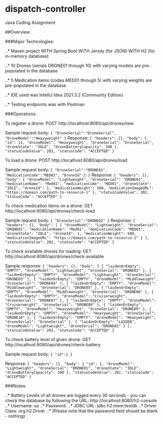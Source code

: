 # dispatch-controller
Java Coding Assignment


##Overview:

###Major Technologies:

..* Maven project WITH Spring Boot WITH Jersey (for JSON) WITH H2 (for in-memory database)

..* 10 Drones (serials DRONE01 through 10) with varying models are pre-populated in the database

..* 5 Medication items (codes MED01 through 5) with varying weights are pre-populated in the database

..* IDE used was IntelliJ Idea 2021.3.2 (Community Edition)

..* Testing endpoints was with Postman



###Operations:

To register a drone:
POST
http://localhost:8080/api/drones/new

Sample request body:
`{
    "DroneSerial":"DroneSerial",
    "DroneModel":"Heavyweight"
}`
Response:
`{
    "headers": {},
    "body": {
        "id": 11,
        "droneModel": "Heavyweight",
        "droneSerial": "DroneSerial",
        "droneState": "IDLE",
        "droneBatteryCapacity": 100
    },
    "statusCodeValue": 202,
    "statusCode": "ACCEPTED"
}`


To load a drone:
POST
http://localhost:8080/api/drones/load

Sample request body:
`{
    "DroneSerial":"DRONE01",
    "MedicationCode":"MED01",
    "DroneId":1
}`
Response:
`{
    "headers": {},
    "body": {
        "droneModel": "Lightweight",
        "droneSerial": "DRONE01",
        "medicationName": "Med01",
        "medicationCode": "MED01",
        "droneState": "IDLE",
        "droneId": 1,
        "medicationWeight": 500,
        "medicationImageURL": "https://domain.com/path-to-resource-1"
    },
    "statusCodeValue": 202,
    "statusCode": "ACCEPTED"
}`


To check medication items on a drone:
GET
http://localhost:8080/api/drones/check-load

Sample request body:
`{
    "DroneSerial":"DRONE01"
}`
Response:
`{
    "headers": {},
    "body": [
        {
            "droneModel": "Lightweight",
            "droneSerial": "DRONE01",
            "medicationName": "Med01",
            "medicationCode": "MED01",
            "droneState": "IDLE",
            "droneId": 1,
            "medicationWeight": 500,
            "medicationImageURL": "https://domain.com/path-to-resource-1"
        }
    ],
    "statusCodeValue": 202,
    "statusCode": "ACCEPTED"
}`


To check available drones for loading:
GET
http://localhost:8080/api/drones/check-available

Sample response:
`{
    "headers": {},
    "body": [
        {
            "laidenOrEmpty": "EMPTY",
            "droneModel": "Lightweight",
            "droneSerial": "DRONE02"
        },
        {
            "laidenOrEmpty": "EMPTY",
            "droneModel": "Lightweight",
            "droneSerial": "DRONE03"
        },
        {
            "laidenOrEmpty": "EMPTY",
            "droneModel": "Middleweight",
            "droneSerial": "DRONE04"
        },
        {
            "laidenOrEmpty": "EMPTY",
            "droneModel": "Middleweight",
            "droneSerial": "DRONE05"
        },
        {
            "laidenOrEmpty": "EMPTY",
            "droneModel": "Middleweight",
            "droneSerial": "DRONE06"
        },
        {
            "laidenOrEmpty": "EMPTY",
            "droneModel": "Cruiserweight",
            "droneSerial": "DRONE07"
        },
        {
            "laidenOrEmpty": "EMPTY",
            "droneModel": "Cruiserweight",
            "droneSerial": "DRONE08"
        },
        {
            "laidenOrEmpty": "EMPTY",
            "droneModel": "Heavyweight",
            "droneSerial": "DRONE09"
        },
        {
            "laidenOrEmpty": "EMPTY",
            "droneModel": "Heavyweight",
            "droneSerial": "DRONE10"
        },
        {
            "laidenOrEmpty": "EMPTY",
            "droneModel": "Heavyweight",
            "droneSerial": "DroneSerial"
        },
        {
            "laidenOrEmpty": "LAIDEN",
            "droneModel": "Lightweight",
            "droneSerial": "DRONE01"
        }
    ],
    "statusCodeValue": 202,
    "statusCode": "ACCEPTED"
}`


To check battery level of given drone:
GET
http://localhost:8080/api/drones/check-battery

Sample request body:
`{
    "id":1
}`

Response:
`{
    "headers": {},
    "body": {
        "id": 1,
        "droneModel": "Lightweight",
        "droneSerial": "DRONE01",
        "droneState": "IDLE",
        "droneBatteryCapacity": 100
    },
    "statusCodeValue": 202,
    "statusCode": "ACCEPTED"
}`



###Notes:

..* Battery Levels of all drones are logged every 30 seconds - you can check the database by following the URL:
http://localhost:8080/h2-console
..* Username: sa
..* Password:
..* JDBC URL: jdbc:h2:mem:testdb
..* Driver Class: org.h2.Driver
..* (Please note that the password field should be blank - nothing)

